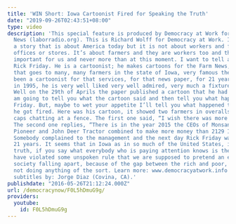 ```yaml
---
title: 'WIN Short: Iowa Cartoonist Fired for Speaking the Truth'
date: "2019-09-26T02:43:51+08:00"
type: video
description: 'This special feature is produced by Democracy at Work for Workers Independent
  News (laborradio.org). This is Richard Wolff for Democracy at Work. I want to tell
  a story that is about America today but it is not about workers and factories or
  offices or stores. It’s about farmers and they are workers too and there news is
  important for us and never more than at this moment. I want to tell a story about
  Rick Friday. He is a cartoonist; he makes cartoons for the Farm News, a news services
  that goes to many, many farmers in the state of Iowa, very famous there. He has
  been a cartoonist for that services, for that news paper, for 21 years. He started
  in 1995, he is very well liked very well admired, very much a fixture for Iowa farmers.
  Well on the 29th of Aprils the paper published a cartoon that he had made. And I
  am going to tell you what the cartoon said and then tell you what happened to Mr.
  Friday. But, maybe to wet your appetite I’ll tell you what happened to Mr. Friday,
  he got fired. Here was his cartoon, it showed two farmers in overalls wearing baseball
  caps chatting at a fence. The first one said, “I wish there was more profit in farming”.
  The second one replies, “There is in the year 2015 the CEOs of Monsanto, Dupont
  Pioneer and John Deer Tractor combined to make more money than 2129 Iowa farmers.”
  Somebody complained to the management and the next day Rick Friday was fired after
  21 years. It seems that in Iowa as in so much of the United States, if you say the
  truth, if you say what everybody who is paying attention knows is the truth, you
  have violated some unspoken rule that we are supposed to pretend an economy and
  society falling apart, because of the gap between the rich and poor, is actually
  not doing anything of the sort. Learn more: www.democracyatwork.info --- Spanish
  subtitles by: Jorge Diaz (Covina, CA).'
publishdate: "2016-05-26T21:12:24.000Z"
url: /democracynow/F0L5hDmuG9g/
providers:
  youtube:
    id: F0L5hDmuG9g
---
```

